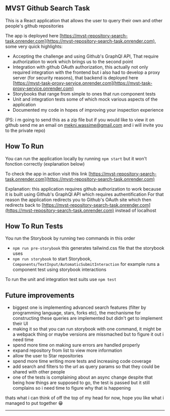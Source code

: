 ## MVST Github Search Task

This is a React application that allows the user to query their own and other people's github repositories

The app is deployed here [https://mvst-repository-search-task.onrender.com](https://mvst-repository-search-task.onrender.com), some very quick highlights:
- Accepting the challenge and using Github's GraphQl API, That require authorization to work which brings us to the second point
- Integration with github OAuth authorization, this actually not only required integration with the frontend but i also had to develop a proxy server (for security reasons), that backend is deployed here [https://mvst-task-proxy-service.onrender.com](https://mvst-task-proxy-service.onrender.com)
- Storybooks that range from simple to ones that run component tests
- Unit and integration tests some of which mock various aspects of the application
- Documented my code in hopes of improving your inspection experience

(PS: i m going to send this as a zip file but if you would like to view it on github send me an email on mekni.wassime@gmail.com and i will invite you to the private repo)

## How To Run
You can run the application locally by running `npm start` but it won't fonction correctly (explanation below)

To check the app in action visit this link [https://mvst-repository-search-task.onrender.com](https://mvst-repository-search-task.onrender.com)

Explanation: this application requires github authorization to work because it is built using Github's GraphQl API which requires authentification
For that reason the application redirects you to Github's OAuth site which then redirects back to [https://mvst-repository-search-task.onrender.com](https://mvst-repository-search-task.onrender.com) instead of localhost
## How To Run Tests
You run the Storybook by running two commands in this order
- `npm run pre-storybook` this generates tailwind.css file that the storybook uses
- `npm run storybook` to start Storybook, `Components/TextInput/AutomaticSubmitInteraction` for example runs a component test using storybook interactions

To run the unit and integration test suits use `npm test`

## Future improvements

- biggest one is implementing advanced search features (filter by programming language, stars, forks etc), the mechanisme for constructing these queries are implemented but didn't get to implement their UI
- making it so that you can run storybook with one command, it might be a webpack thing or maybe versions are missmached but to figure it out i need time
- spend more time on making sure errors are handled properly
- expand repository from list to view more information
- allow the user to Star repositories
- spend more time writing more tests and increasing code coverage
- add search and filters to the url as query params so that they could be shared with other people
- one of the tests is complaining about an async change despite that being how things are supposed to go, the test is passed but it still complains so i need time to figure why that is happening


thats what i can think of off the top of my head for now, hope you like what i managed to put together 😁

---
